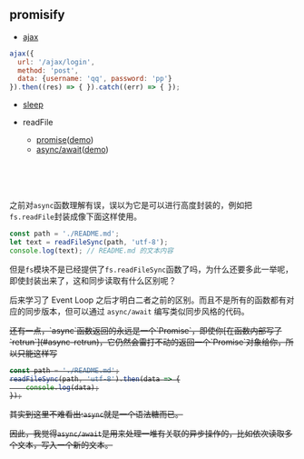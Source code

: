 ## promisify

- [ajax](promisify/ajax.js)
```javascript
ajax({
  url: '/ajax/login',
  method: 'post',
  data: {username: 'qq', password: 'pp'}
}).then((res) => { }).catch((err) => { });
```
- [sleep](promisify/sleep.js)

- readFile
  - [promise](promisify/read-file-promise.js)([demo](promisify/read-file-promise.example.js))
  - [async/await](promisify/read-file-async.js)([demo](promisify/read-file-async.example.js))
<br>
<br>
<br>

之前对`async`函数理解有误，误以为它是可以进行高度封装的，例如把`fs.readFile`封装成像下面这样使用。

```javascript
const path = './README.md';
let text = readFileSync(path, 'utf-8');
console.log(text); // README.md 的文本内容
```
但是`fs`模块不是已经提供了`fs.readFileSync`函数了吗，为什么还要多此一举呢，即使封装出来了，这和同步读取有什么区别呢？

后来学习了 Event Loop 之后才明白二者之前的区别。而且不是所有的函数都有对应的同步版本，但可以通过 `async/await` 编写类似同步风格的代码。

<del>
还有一点，`async`函数返回的永远是一个`Promise`，即使你[在函数内部写了`retrun`](#async-retrun)，它仍然会雷打不动的返回一个`Promise`对象给你，所以只能这样写

```javascript
const path = './README.md';
readFileSync(path, 'utf-8').then(data => {
    console.log(data);
});
```

其实到这里不难看出:`async`就是一个语法糖而已。

因此，我觉得`async/await`是用来处理一堆有关联的异步操作的，比如依次读取多个文本，写入一个新的文本。

</del>
